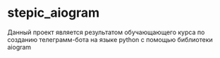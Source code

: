 # stepic_aiogram
Данный проект является результатом обучающающего курса по созданию телеграмм-бота на языке python с помощью библиотеки aiogram


